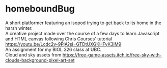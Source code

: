 # homeboundBug
A short platformer featuring an isopod trying to get back to its home in the harsh winter. <br>
A creative project made over the course of a few days to learn Javascript and HTML canvas following Chris Courses' tutorial https://youtu.be/Lcdc2v-9PjA?si=GTDtUXGKHFyK3iM9 <br>
An assignment for my BIOL 326 class at UBC. <br>
Cloud and sky assets from https://free-game-assets.itch.io/free-sky-with-clouds-background-pixel-art-set 
